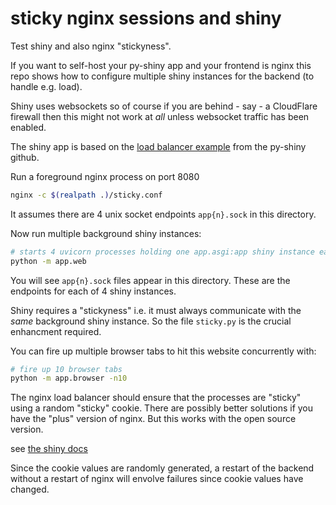 # sticky nginx sessions and shiny

Test shiny and also nginx "stickyness".

If you want to self-host your py-shiny app and your frontend is nginx this repo
shows how to configure multiple shiny instances for the backend (to handle e.g. load).

Shiny uses websockets so of course if you are behind - say - a CloudFlare firewall then this might not work
at *all* unless websocket traffic has been enabled.

The shiny app is based on the [load balancer example](https://github.com/posit-dev/py-shiny/blob/7ba8f90a44ee25f41aa8c258eceeba6807e0017a/examples/load_balance/app.py) from the py-shiny github.

Run a foreground nginx process on port 8080

```bash
nginx -c $(realpath .)/sticky.conf
```
It assumes there are 4 unix socket endpoints `app{n}.sock` in this directory.

Now run multiple background shiny instances:

```bash
# starts 4 uvicorn processes holding one app.asgi:app shiny instance each
python -m app.web
```

You will see `app{n}.sock` files appear in this directory. These are the endpoints for each
of 4 shiny instances.

Shiny requires a "stickyness" i.e. it must always communicate with the *same* background
shiny instance. So the file `sticky.py` is the crucial enhancment required.

You can fire up multiple browser tabs to hit this website concurrently with:

```bash
# fire up 10 browser tabs
python -m app.browser -n10
```

The nginx load balancer should ensure that the processes are "sticky" using a
random "sticky" cookie. There are possibly better solutions if you have the "plus" version of nginx. But
this works with the open source version.

see [the shiny docs](https://shiny.posit.co/py/docs/deploy-on-prem.html#other-hosting-options)

Since the cookie values are randomly generated, a restart of the backend without a restart of nginx
will envolve failures since cookie values have changed.
